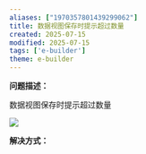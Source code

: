 ```yaml
---
aliases: ["1970357801439299062"]
title: 数据视图保存时提示超过数量
created: 2025-07-15
modified: 2025-07-15
tags: ['e-builder']
theme: e-builder
---
```


**问题描述：**

数据视图保存时提示超过数量

![](https://myhelpdoc.oss-cn-heyuan.aliyuncs.com/mdimages/8ec3acae5b0a2282c93b3fe964bcf9b3.jpg)

**解决方式：**

